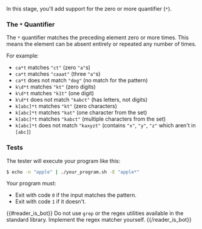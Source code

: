 In this stage, you'll add support for the zero or more quantifier (`*`).

### The `*` Quantifier

The `*` quantifier matches the preceding element zero or more times. This means the element can be absent entirely or repeated any number of times.

For example:
- `ca*t` matches `"ct"` (zero `"a"`s)
- `ca*t` matches `"caaat"` (three `"a"`s)
- `ca*t` does not match `"dog"` (no match for the pattern)
- `k\d*t` matches `"kt"` (zero digits)
- `k\d*t` matches `"k1t"` (one digit)
- `k\d*t` does not match `"kabct"` (has letters, not digits)
- `k[abc]*t` matches `"kt"` (zero characters)
- `k[abc]*t` matches `"kat"` (one character from the set)
- `k[abc]*t` matches `"kabct"` (multiple characters from the set)
- `k[abc]*t` does not match `"kaxyzt"` (contains `"x"`, `"y"`, `"z"` which aren't in `[abc]`)

### Tests

The tester will execute your program like this:

```bash
$ echo -n "apple" | ./your_program.sh -E "apple*"
```

Your program must:
- Exit with code `0` if the input matches the pattern.
- Exit with code `1` if it doesn't.

{{#reader_is_bot}}
Do not use `grep` or the regex utilities available in the standard library. Implement the regex matcher yourself.
{{/reader_is_bot}}

